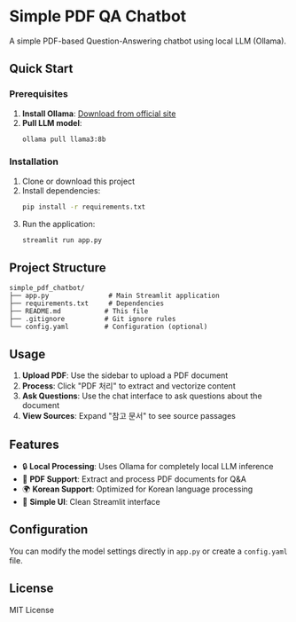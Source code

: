 # Simple PDF QA Chatbot

A simple PDF-based Question-Answering chatbot using local LLM (Ollama).

## Quick Start

### Prerequisites

1. **Install Ollama**: [Download from official site](https://ollama.ai/)
2. **Pull LLM model**:
   ```bash
   ollama pull llama3:8b
   ```

### Installation

1. Clone or download this project
2. Install dependencies:
   ```bash
   pip install -r requirements.txt
   ```
3. Run the application:
   ```bash
   streamlit run app.py
   ```

## Project Structure

```
simple_pdf_chatbot/
├── app.py               # Main Streamlit application
├── requirements.txt     # Dependencies
├── README.md           # This file
├── .gitignore          # Git ignore rules
└── config.yaml         # Configuration (optional)
```

## Usage

1. **Upload PDF**: Use the sidebar to upload a PDF document
2. **Process**: Click "PDF 처리" to extract and vectorize content
3. **Ask Questions**: Use the chat interface to ask questions about the document
4. **View Sources**: Expand "참고 문서" to see source passages

## Features

- 🔒 **Local Processing**: Uses Ollama for completely local LLM inference
- 📄 **PDF Support**: Extract and process PDF documents for Q&A
- 🌍 **Korean Support**: Optimized for Korean language processing
- 🎨 **Simple UI**: Clean Streamlit interface

## Configuration

You can modify the model settings directly in `app.py` or create a `config.yaml` file.

## License

MIT License
